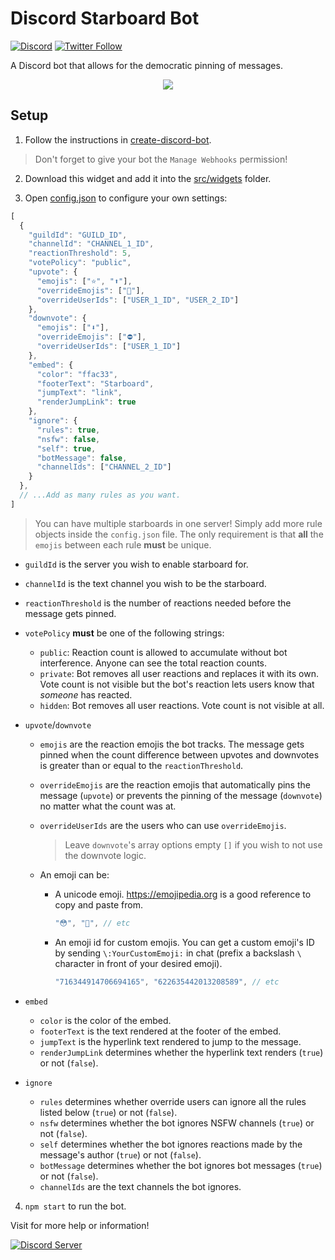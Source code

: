 # Discord Starboard Bot

[![Discord](https://discordapp.com/api/guilds/258167954913361930/embed.png)](https://discord.gg/WjEFnzC) [![Twitter Follow](https://img.shields.io/twitter/follow/peterthehan.svg?style=social)](https://twitter.com/peterthehan)

A Discord bot that allows for the democratic pinning of messages.

<div align="center">
  <img src="https://raw.githubusercontent.com/peterthehan/assets/master/repositories/discord-starboard-bot/starboard.gif" />
</div>

## Setup

1. Follow the instructions in [create-discord-bot](https://github.com/peterthehan/create-discord-bot).

> Don't forget to give your bot the `Manage Webhooks` permission!

2. Download this widget and add it into the [src/widgets](https://github.com/peterthehan/create-discord-bot/tree/master/app/src/widgets) folder.

3. Open [config.json](https://github.com/peterthehan/discord-starboard-bot/blob/master/config.json) to configure your own settings:

```js
[
  {
    "guildId": "GUILD_ID",
    "channelId": "CHANNEL_1_ID",
    "reactionThreshold": 5,
    "votePolicy": "public",
    "upvote": {
      "emojis": ["⭐", "⬆️"],
      "overrideEmojis": ["🌟"],
      "overrideUserIds": ["USER_1_ID", "USER_2_ID"]
    },
    "downvote": {
      "emojis": ["⬇️"],
      "overrideEmojis": ["⛔"],
      "overrideUserIds": ["USER_1_ID"]
    },
    "embed": {
      "color": "ffac33",
      "footerText": "Starboard",
      "jumpText": "link",
      "renderJumpLink": true
    },
    "ignore": {
      "rules": true,
      "nsfw": false,
      "self": true,
      "botMessage": false,
      "channelIds": ["CHANNEL_2_ID"]
    }
  },
  // ...Add as many rules as you want.
]
```

> You can have multiple starboards in one server! Simply add more rule objects inside the `config.json` file. The only requirement is that **all** the `emojis` between each rule **must** be unique.

- `guildId` is the server you wish to enable starboard for.
- `channelId` is the text channel you wish to be the starboard.
- `reactionThreshold` is the number of reactions needed before the message gets pinned.
- `votePolicy` **must** be one of the following strings:

  - `public`: Reaction count is allowed to accumulate without bot interference. Anyone can see the total reaction counts.
  - `private`: Bot removes all user reactions and replaces it with its own. Vote count is not visible but the bot's reaction lets users know that _someone_ has reacted.
  - `hidden`: Bot removes all user reactions. Vote count is not visible at all.

- `upvote`/`downvote`

  - `emojis` are the reaction emojis the bot tracks. The message gets pinned when the count difference between upvotes and downvotes is greater than or equal to the `reactionThreshold`.
  - `overrideEmojis` are the reaction emojis that automatically pins the message (`upvote`) or prevents the pinning of the message (`downvote`) no matter what the count was at.
  - `overrideUserIds` are the users who can use `overrideEmojis`.

    > Leave `downvote`'s array options empty `[]` if you wish to not use the downvote logic.

  - An emoji can be:

    - A unicode emoji. https://emojipedia.org is a good reference to copy and paste from.

      ```js
      "😳", "🥺", // etc
      ```

    - An emoji id for custom emojis. You can get a custom emoji's ID by sending `\:YourCustomEmoji:` in chat (prefix a backslash `\` character in front of your desired emoji).

      ```js
      "716344914706694165", "622635442013208589", // etc
      ```

- `embed`

  - `color` is the color of the embed.
  - `footerText` is the text rendered at the footer of the embed.
  - `jumpText` is the hyperlink text rendered to jump to the message.
  - `renderJumpLink` determines whether the hyperlink text renders (`true`) or not (`false`).

- `ignore`

  - `rules` determines whether override users can ignore all the rules listed below (`true`) or not (`false`).
  - `nsfw` determines whether the bot ignores NSFW channels (`true`) or not (`false`).
  - `self` determines whether the bot ignores reactions made by the message's author (`true`) or not (`false`).
  - `botMessage` determines whether the bot ignores bot messages (`true`) or not (`false`).
  - `channelIds` are the text channels the bot ignores.

4. `npm start` to run the bot.

Visit for more help or information!

<a href="https://discord.gg/WjEFnzC">
  <img src="https://discordapp.com/api/guilds/258167954913361930/embed.png?style=banner2" title="Discord Server"/>
</a>

